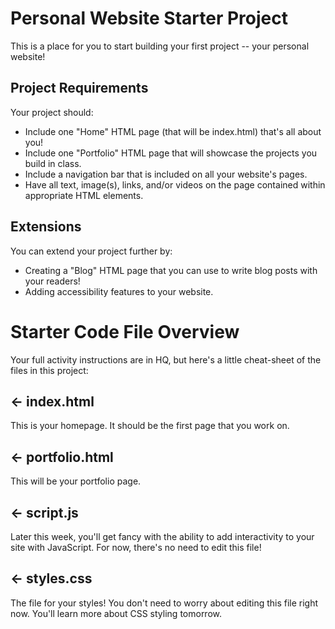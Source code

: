 # Personal Website Starter Project

This is a place for you to start building your first project -- your personal website!

## Project Requirements
Your project should:
- Include one "Home" HTML page (that will be index.html) that's all about you!
- Include one "Portfolio" HTML page that will showcase the projects you build in class.
- Include a navigation bar that is included on all your website's pages.
- Have all text, image(s), links, and/or videos on the page contained within appropriate HTML elements.

## Extensions
You can extend your project further by:
- Creating a "Blog" HTML page that you can use to write blog posts with your readers!
- Adding accessibility features to your website.

# Starter Code File Overview

Your full activity instructions are in HQ, but here's a little cheat-sheet of the files in this project:

## ← index.html

This is your homepage. It should be the first page that you work on.

## ← portfolio.html
This will be your portfolio page.  

## ← script.js

Later this week, you'll get fancy with the ability to add interactivity to your site with JavaScript. For now, there's no need to edit this file!

## ← styles.css

The file for your styles! You don't need to worry about editing this file right now. You'll learn more about CSS styling tomorrow. 
